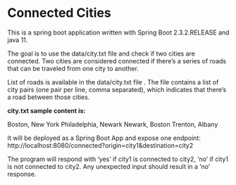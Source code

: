 # Connected Cities

This is a spring boot application written with Spring Boot 2.3.2.RELEASE and java 11.

The goal is to use the data/city.txt file and check if two cities are connected.
Two cities are considered connected if there’s a series of roads that can be traveled from one city to another.

List of roads is available in the data/city.txt file .
The file contains a list of city pairs (one pair per line, comma separated), which indicates that there’s a road between those cities.

**city.txt sample content is:**

  Boston, New York
  Philadelphia, Newark
  Newark, Boston
  Trenton, Albany

It will be deployed as a Spring Boot App and expose one endpoint:
http://localhost:8080/connected?origin=city1&destination=city2

The program will respond with ‘yes’ if city1 is connected to city2, ’no’ if city1 is not connected to city2.
Any unexpected input should result in a ’no’ response.
